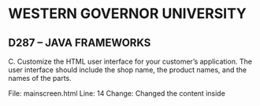 # WESTERN GOVERNOR UNIVERSITY 
## D287 – JAVA FRAMEWORKS

C.  Customize the HTML user interface for your customer’s application. The user interface should include the shop name, the product names, and the names of the parts.

File: mainscreen.html
Line: 14
Change: Changed the content inside <title> tag from "My Bicycle Shop" to "Little Bit Better"

File: mainscreen.html
Line: 19
Change:  Change the content inside <h1> tag from "Shop" to "Little Bit Better"

File: mainscreen.html
Line: 21
Change: Changed the content inside <h1> tag from "Parts" to "Components".

File: mainscreen.html
Lines: 30-34
Change: Added the parts: “CPU”, “Motherboard”, “RAM”, “Storage” and “Power Supply”

File: mainscreen.html
Line: 56
Change: Changed the content inside <h2> tag from “Products” to “Devices”

File: mainscreen.html
Line: 70-74
Change: Added the products: “Work Station”, “Desktop”, “Laptop”, “Gaming PC” and “Smartphone”

Commited and pushed with message "Customized the mainscreen.html file for customer shop"



Task D -

Prompt: Add an “About” page to the application to describe your chosen customer’s company to web viewers and include navigation.

File: src/main/resources/templates/about.html
Line: Whole File
Change: Created a new HTML file to describe the company and added links for navigation

File: src/main/java/com.example.demo/controllers/AboutController.java
Line: Whole File
Change: Created a new controller to map the about URL to the template

File: src/main/resources/templates/mainscreen.html
Line: 80    
Change: Added an “About Us” button to navigate to the about page



Task E -

Prompt: Add a sample inventory appropriate for your chosen store to the application. You should have five parts and five products in your sample inventory and should not overwrite existing data in the database.

File: src/main/java/com.example.demo/bootstrap/BootStrapData.java
Line: 35
Change: Added an if statement to check if part and product repository are both empty and add the sample data if they are

File: src/main/java/com.example.demo/bootstrap/BootStrapData.java
Line: 36-42
Change: Created a new "CPU" part with sample values for price, inventory, id, minimum inventory and maximum inventory

File: src/main/java/com.example.demo/bootstrap/BootStrapData.java
Line: 44-50
Change: Created a new "Motherboard" part with sample values for price, inventory, id, minimum inventory and maximum inventory

File: src/main/java/com.example.demo/bootstrap/BootStrapData.java
Line: 52-58
Change: Created a new "RAM" part with sample values for price, inventory, id, minimum inventory and maximum inventory

File: src/main/java/com.example.demo/bootstrap/BootStrapData.java
Line: 60-66
Change: Created a new "Storage" part with sample values for price, inventory, id, minimum inventory and maximum inventory

File: src/main/java/com.example.demo/bootstrap/BootStrapData.java
Line: 68-74
Change: Created a new "GPU" part with sample values for price, inventory, id, minimum inventory and maximum inventory

File: src/main/java/com.example.demo/bootstrap/BootStrapData.java
Line: 76-80
Change: Save each new object to the database

File: src/main/java/com.example.demo/bootstrap/BootStrapData.java
Line: 82
Change: Created a new "Work Station" product with sample values for price and inventory

File: src/main/java/com.example.demo/bootstrap/BootStrapData.java
Line: 83
Change: Created a new "Desktop" product with sample values for price and inventory

File: src/main/java/com.example.demo/bootstrap/BootStrapData.java
Line: 84
Change: Created a new "Laptop" product with sample values for price and inventory

File: src/main/java/com.example.demo/bootstrap/BootStrapData.java
Line: 85
Change: Created a new "Gaming PC" product with sample values for price and inventory

File: src/main/java/com.example.demo/bootstrap/BootStrapData.java
Line: 86
Change: Created a new "Smartphone" product with sample values for price and inventory

File: src/main/java/com.example.demo/bootstrap/BootStrapData.java
Line: 88-92
Change: Save each new object to the database



Task F -

Prompt: Add a “Buy Now” button to your product list that update and delete products. Display a message that indicates the status of a purchase.

File: src/main/resources/templates/mainscreen.html
Line: 93
Change: Added a "Buy Now" button

File: src/main/java/com.example.demo/controllers/BuyProductController.java
Line: Whole file
Change: Created a new controller to control buy now functionality, update product inventory and display the status message of a purchase

File: src/main/resources/templates/mainscreen.html
Line: 22-24
Change: Updated file to display the message that shows if the purchase was successful or not



Task G -

Prompt: Modify the parts to track maximum and minimum inventory so the user can set values and code to enforce that the inventory is between those values. Rename the file the persistent storage is saved to.

File: src/main/java/com.example.demo/domain/Part.java
Line: 31-34
Change: Added fields for minimum and maximum inventory

File: src/main/java/com.example.demo/domainPart.java
Line: 44-58
Change: Updated the Part constructors to include minInv and maxInv

File: src/main/java/com.example.demo/domainPart.java
Line: 89-95
Change: Added getters and setters for minInv and maxInv

File: src/main/java/com.example.demo/domain/Part.java
Line: 105
Change: Added a method to check if inventory is between min and max values

File: src/main/java/com.example.demo/bootstrap/BootStrapData.java
Line: 41-74
Change: Added min and max inventory fields for parts of the sample inventory

File: src/main/resources/templates/InhousePartForm.html
Line: 24-28
Change: Added text input for minInv and maxInv

File: src/main/resources/templates/OuthousePartForm.html
Line: 25-29
Change: Added text input for minInv and maxInv

File: src/main/resources/templates/application.properties
Line: 6
Change: Renamed the database file to “task-G-completed”

File: src/main/java/com.example.demo/controllers/AddInhousePartController.java
Line: 44-47
Change: Updated code to check if inventory value is between minimum and maximum values

File: src/main/java/com.example.demo/controllers/AddOutsourcedPartController.java
Line: 45-48
Change: Updated code to check if inventory value is between minimum and maximum values 

File: src/main/resources/templates/mainscreen.html
Line: 40
Change: Added an "Add Outsourced Part" button

File: src/main/java/com.example.demo/controllers/AddOutsourcedPartController.java
Line: 35
Change: Changed class from Part to OutsourcedPart

File: src/main/java/com.example.demo/controllers/AddOutsourcedPartController.java
Line: 40
Change: Corrected the URL mapping in PostMapping to the proper one

File: src/main/java/com.example.demo/controllers/AddOutsourcedPartController.java
Line: 49
Change: Deleted a space typo in error message

File: src/main/resources/templates/OutsourcedPartForm.html
Line: 12
Change: Corrected the action URL field to proper one

File: src/main/resources/templates/OutsourcedPartForm.html
Line: 26 and 29
Change: Fixed the "Error" typo for the fields method



Task H -

Prompt: Add validation for the maximum and minimum fields. Display error messages for each error scenario.

File: src/main/java/com.example.demo/controllers/AddInhousePartController.java
Line: 44-49
Change: Added error message when inventory goes below minimum inventory or above maximum inventory

File: src/main/java/com.example.demo/controllers/AddOursourcedPartController.java
Line: 45-50
Change: Added error message when inventory goes below minimum inventory or above maximum inventory

File: src/main/java/com.example.demo/validators/EnufPartsValidator.java
Line: 36-55
Change: Added code to check if updating or adding the product will make the parts value go below the minimum value and an error message if it does

File: src/main/java/com.example.demo/controllers/AddInhousePartController.java
Line: 39
Change: Corrected the URL mapping in PostMapping to the proper one

File: src/main/java/com.example.demo/controllers/AddInhousePartController.java
Line: 48
Change: Added a period in the error message

File: src/main/resources/templates/InhousePartForm.html
Line: 11
Change: Corrected the action URL field to proper one

File: src/main/java/com.example.demo/controllers/AddProductController.java
Line: 80
Change: Created a new variable "invDifference" to calculate the difference between the new and current product inventory value to determine how much the inventory needs to be adjusted

File: src/main/resources/templates/AddProductController.java
Line: 82
Change: Created a new variable "newPartInventory" to calculate the new inventory value for each part associated with a product when the product inventory is updated

File: src/main/java/com.example.demo/controllers/AddProductController.java
Line: 82-86
Change: Made a loop going over each part associated with the current product to ensure that any parts new inventory that falls below the minimum inventory value will display an error message instead

File: src/main/resources/templates/AddProductController.java
Line: 87-93
Change: Created a new empty list for parts that are available for association with the current product and added a loop to help avoid duplicating the parts by only adding parts that are not associated with the current product

File: src/main/resources/templates/AddProductController.java
Line: 96-99
Change: Added a condition to check if the inventory difference value is positive and to decrease the inventory of the associated parts if the product inventory is increased and save those changes to the database if it is.



Task I -

Prompt: Add at least two unit tests for the maximum and minimum fields to the PartTest class in the test package.

File: src/test/java/com.example/demo/domain/PartTest.java
Line: 160-194
Change:  Added code to ensure that the methods for the minimum and maximum inventory works properly



Task J -

Prompt: Remove the class files for any unused validators in order to clean your code.

File: src/main/java/com.example.demo/validators/DeletePartValidator.java
Line: Whole file
Change: Deleted the entire file to clean up project code